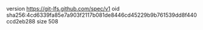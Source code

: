 version https://git-lfs.github.com/spec/v1
oid sha256:4cd6339fa85e7a903f2117b081de8446cd45229b9b761539dd8f440ccd2eb288
size 508
